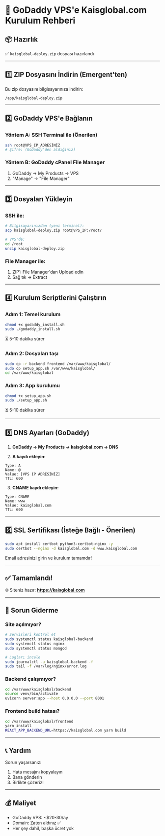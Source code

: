 # 🚀 GoDaddy VPS'e Kaisglobal.com Kurulum Rehberi

## 📦 Hazırlık
✅ `kaisglobal-deploy.zip` dosyası hazırlandı

---

## 1️⃣ ZIP Dosyasını İndirin (Emergent'ten)

Bu zip dosyasını bilgisayarınıza indirin:
```
/app/kaisglobal-deploy.zip
```

---

## 2️⃣ GoDaddy VPS'e Bağlanın

### Yöntem A: SSH Terminal ile (Önerilen)
```bash
ssh root@VPS_IP_ADRESİNİZ
# Şifre: (GoDaddy'den aldığınız)
```

### Yöntem B: GoDaddy cPanel File Manager
1. GoDaddy → My Products → VPS
2. "Manage" → "File Manager"

---

## 3️⃣ Dosyaları Yükleyin

### SSH ile:
```bash
# Bilgisayarınızdan (yeni terminal):
scp kaisglobal-deploy.zip root@VPS_IP:/root/

# VPS'de:
cd /root
unzip kaisglobal-deploy.zip
```

### File Manager ile:
1. ZIP'i File Manager'dan Upload edin
2. Sağ tık → Extract

---

## 4️⃣ Kurulum Scriptlerini Çalıştırın

### Adım 1: Temel kurulum
```bash
chmod +x godaddy_install.sh
sudo ./godaddy_install.sh
```
⏳ 5-10 dakika sürer

### Adım 2: Dosyaları taşı
```bash
sudo cp -r backend frontend /var/www/kaisglobal/
sudo cp setup_app.sh /var/www/kaisglobal/
cd /var/www/kaisglobal
```

### Adım 3: App kurulumu
```bash
chmod +x setup_app.sh
sudo ./setup_app.sh
```
⏳ 5-10 dakika sürer

---

## 5️⃣ DNS Ayarları (GoDaddy)

1. **GoDaddy → My Products → kaisglobal.com → DNS**

2. **A kaydı ekleyin:**
```
Type: A
Name: @
Value: [VPS IP ADRESİNİZ]
TTL: 600
```

3. **CNAME kaydı ekleyin:**
```
Type: CNAME
Name: www
Value: kaisglobal.com
TTL: 600
```

---

## 6️⃣ SSL Sertifikası (İsteğe Bağlı - Önerilen)

```bash
sudo apt install certbot python3-certbot-nginx -y
sudo certbot --nginx -d kaisglobal.com -d www.kaisglobal.com
```

Email adresinizi girin ve kurulum tamamdır!

---

## ✅ Tamamlandı!

🌐 Siteniz hazır: **https://kaisglobal.com**

---

## 🔧 Sorun Giderme

### Site açılmıyor?
```bash
# Servisleri kontrol et
sudo systemctl status kaisglobal-backend
sudo systemctl status nginx
sudo systemctl status mongod

# Logları incele
sudo journalctl -u kaisglobal-backend -f
sudo tail -f /var/log/nginx/error.log
```

### Backend çalışmıyor?
```bash
cd /var/www/kaisglobal/backend
source venv/bin/activate
uvicorn server:app --host 0.0.0.0 --port 8001
```

### Frontend build hatası?
```bash
cd /var/www/kaisglobal/frontend
yarn install
REACT_APP_BACKEND_URL=https://kaisglobal.com yarn build
```

---

## 📞 Yardım

Sorun yaşarsanız:
1. Hata mesajını kopyalayın
2. Bana gönderin
3. Birlikte çözeriz!

---

## 💰 Maliyet

- GoDaddy VPS: ~$20-30/ay
- Domain: Zaten aldınız ✅
- Her şey dahil, başka ücret yok
